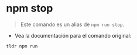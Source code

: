 # npm stop

> Este comando es un alias de `npm run stop`.

- Vea la documentación para el comando original:

`tldr npm run`
